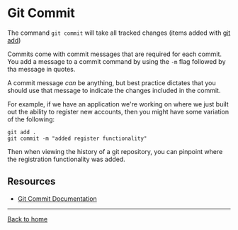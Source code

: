 # Git Commit

The command `git commit` will take all tracked changes (items added with [git add](./ADD.md))

Commits come with commit messages that are required for each commit. You add a message to a commit command by using the `-m` flag followed by tha message in quotes.

A commit message _can_ be anything, but best practice dictates that you should use that message to indicate the changes included in the commit. 

For example, if we have an application we're working on where we just built out the ability to register new accounts, then you might have some variation of the following:

```
git add .
git commit -m "added register functionality"
```

Then when viewing the history of a git repository, you can pinpoint where the registration functionality was added. 

## Resources

- [Git Commit Documentation](https://git-scm.com/docs/git-commit)

---

[Back to home](../README.md)